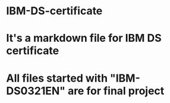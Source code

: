 # IBM-DS-certificate

# It's a markdown file for IBM DS certificate
# All files started with "IBM-DS0321EN" are for final project
